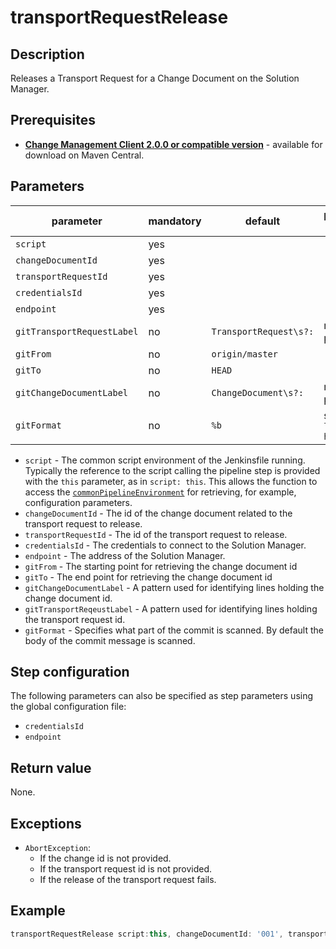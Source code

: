 # transportRequestRelease

## Description
Releases a Transport Request for a Change Document on the Solution Manager.

## Prerequisites
* **[Change Management Client 2.0.0 or compatible version](http://central.maven.org/maven2/com/sap/devops/cmclient/dist.cli/)** - available for download on Maven Central.

## Parameters
| parameter        | mandatory | default                                                | possible values    |
| -----------------|-----------|--------------------------------------------------------|--------------------|
| `script`        | yes       |                                                    |                    |
| `changeDocumentId`        | yes       |                                                    |                    |
| `transportRequestId`| yes   |                                                    |                    |
| `credentialsId`  | yes       |                                                    |                    |
| `endpoint`        | yes       |                                                    |                    |
| `gitTransportRequestLabel`        | no        | `TransportRequest\s?:`                                   | regex pattern |
| `gitFrom`         | no        | `origin/master`                                        |                    |
| `gitTo`           | no        | `HEAD`                                                 |                    |
| `gitChangeDocumentLabel`        | no        | `ChangeDocument\s?:`                                   | regex pattern      |
| `gitFormat`        | no        | `%b`                                                   | see `git log --help` |

* `script` - The common script environment of the Jenkinsfile running. Typically the reference to the script calling the pipeline step is provided with the `this` parameter, as in `script: this`. This allows the function to access the [`commonPipelineEnvironment`](commonPipelineEnvironment.md) for retrieving, for example, configuration parameters.
* `changeDocumentId` - The id of the change document related to the transport request to release.
* `transportRequestId` - The id of the transport request to release.
* `credentialsId` - The credentials to connect to the Solution Manager.
* `endpoint` - The address of the Solution Manager.
* `gitFrom` - The starting point for retrieving the change document id
* `gitTo` - The end point for retrieving the change document id
* `gitChangeDocumentLabel` - A pattern used for identifying lines holding the change document id.
* `gitTransportReqeustLabel` - A pattern used for identifying lines holding the transport request id.
* `gitFormat` - Specifies what part of the commit is scanned. By default the body of the commit message is scanned.

## Step configuration
The following parameters can also be specified as step parameters using the global configuration file:

* `credentialsId`
* `endpoint`

## Return value
None.

## Exceptions
* `AbortException`:
    * If the change id is not provided.
    * If the transport request id is not provided.
    * If the release of the transport request fails.

## Example
```groovy
transportRequestRelease script:this, changeDocumentId: '001', transportRequestId: '001'
```


